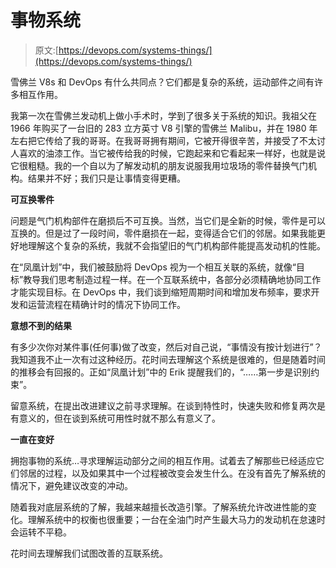 # 事物系统

> 原文:[https://devops.com/systems-things/](https://devops.com/systems-things/)

雪佛兰 V8s 和 DevOps 有什么共同点？它们都是复杂的系统，运动部件之间有许多相互作用。

我第一次在雪佛兰发动机上做小手术时，学到了很多关于系统的知识。我祖父在 1966 年购买了一台旧的 283 立方英寸 V8 引擎的雪佛兰 Malibu，并在 1980 年左右把它传给了我的哥哥。在我哥哥拥有期间，它被开得很辛苦，并接受了不太讨人喜欢的油漆工作。当它被传给我的时候，它跑起来和它看起来一样好，也就是说它很粗糙。我的一个自以为了解发动机的朋友说服我用垃圾场的零件替换气门机构。结果并不好；我们只是让事情变得更糟。

**可互换零件**

问题是气门机构部件在磨损后不可互换。当然，当它们是全新的时候，零件是可以互换的。但是过了一段时间，零件磨损在一起，变得适合它们的邻居。如果我能更好地理解这个复杂的系统，我就不会指望旧的气门机构部件能提高发动机的性能。

在“凤凰计划”中，我们被鼓励将 DevOps 视为一个相互关联的系统，就像“目标”教导我们思考制造过程一样。在一个互联系统中，各部分必须精确地协同工作才能实现目标。在 DevOps 中，我们谈到缩短周期时间和增加发布频率，要求开发和运营流程在精确计时的情况下协同工作。

**意想不到的结果**

有多少次你对某件事(任何事)做了改变，然后对自己说，“事情没有按计划进行”？我知道我不止一次有过这种经历。花时间去理解这个系统是很难的，但是随着时间的推移会有回报的。正如“凤凰计划”中的 Erik 提醒我们的，“……第一步是识别约束”。

留意系统，在提出改进建议之前寻求理解。在谈到特性时，快速失败和修复两次是有意义的，但在谈到系统可用性时就不那么有意义了。

**一直在变好**

拥抱事物的系统…寻求理解运动部分之间的相互作用。试着去了解那些已经适应它们邻居的过程，以及如果其中一个过程被改变会发生什么。在没有首先了解系统的情况下，避免建议改变的冲动。

随着我对底层系统的了解，我越来越擅长改造引擎。了解系统允许改进性能的变化。理解系统中的权衡也很重要；一台在全油门时产生最大马力的发动机在怠速时会运转不平稳。

花时间去理解我们试图改善的互联系统。